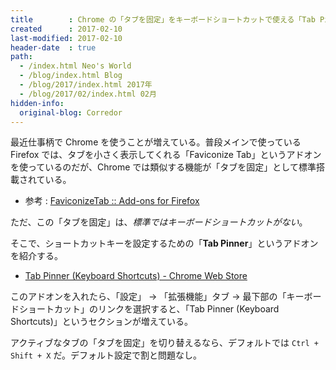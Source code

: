 ```yaml
---
title        : Chrome の「タブを固定」をキーボードショートカットで使える「Tab Pinner」
created      : 2017-02-10
last-modified: 2017-02-10
header-date  : true
path:
  - /index.html Neo's World
  - /blog/index.html Blog
  - /blog/2017/index.html 2017年
  - /blog/2017/02/index.html 02月
hidden-info:
  original-blog: Corredor
---
```


最近仕事柄で Chrome を使うことが増えている。普段メインで使っている Firefox では、タブを小さく表示してくれる「Faviconize Tab」というアドオンを使っているのだが、Chrome では類似する機能が「タブを固定」として標準搭載されている。

- 参考 : [FaviconizeTab :: Add-ons for Firefox](https://addons.mozilla.org/ja/firefox/addon/faviconizetab/)

ただ、この「タブを固定」は、*標準ではキーボードショートカットがない*。

そこで、ショートカットキーを設定するための「**Tab Pinner**」というアドオンを紹介する。

- [Tab Pinner (Keyboard Shortcuts) - Chrome Web Store](https://chrome.google.com/webstore/detail/tab-pinner-keyboard-short/mbcjcnomlakhkechnbhmfjhnnllpbmlh)

このアドオンを入れたら、「設定」 → 「拡張機能」タブ → 最下部の「キーボードショートカット」のリンクを選択すると、「Tab Pinner (Keyboard Shortcuts)」というセクションが増えている。

アクティブなタブの「タブを固定」を切り替えるなら、デフォルトでは `Ctrl + Shift + X` だ。デフォルト設定で割と問題なし。
